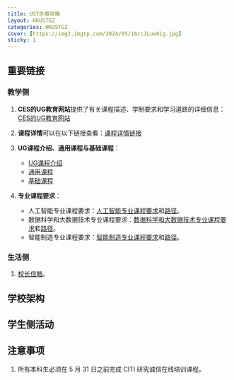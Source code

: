 ```yaml
---
title: UST办事攻略
layout: HKUSTGZ
categories: HKUSTGZ
cover: [https://img2.imgtp.com/2024/05/16/cJLuw9ig.jpg]
sticky: 1
---
```


## 重要链接

### 教学侧

1. **CES的UG教育网站**提供了有关课程描述、学制要求和学习道路的详细信息：[CES的UG教育网站](https://vptlo.hkust-gz.edu.cn/ugeducation/#/)

2. **课程详情**可以在以下链接查看：[课程详情链接](https://w5.hkust-gz.edu.cn/wcq/cgi-bin/2330/)

3. **UG课程介绍、通用课程与基础课程**：
    - [UG课程介绍](https://vptlo.hkust-gz.edu.cn/ugeducation/#/UC/#/courses)
    - [通用课程](https://vptlo.hkust-gz.edu.cn/ugeducation/#/UC/#/common)
    - [基础课程](https://vptlo.hkust-gz.edu.cn/ugeducation/#/UC/#/education)

4. **专业课程要求**：
    - 人工智能专业课程要求：[人工智能专业课程要求](https://vptlo.hkust-gz.edu.cn/general/index/show_file/file_id/OTRkZkozbVNOdmQ5Y05DK3IvMzRIbVM0Vk5GeHAvVFBOT2ZNdjFmQWhSV2lUSncrWWo0UkF5VW9zcS9nb25xa1dYU0pLOWtjdVZKb0t2K0ExUQ==)和[路径](https://vptlo.hkust-gz.edu.cn/general/index/show_file/file_id/YzNmMjlneDA5Z01IK2RObkNjZEdNT1Bjc2ErcHo2UEpxSEVMbFRVRGVCaDFOK3k0cjJldEhjYnhuckZzSnZESTRUa2RJWlowNW9vdzk0N1R4QQ==)。
    - 数据科学和大数据技术专业课程要求：[数据科学和大数据技术专业课程要求](https://vptlo.hkust-gz.edu.cn/general/index/show_file/file_id/NDAyMzF4em9DdlRmdjJUZWZKamE0RHh3cVFrZkpVcHMvUkRSVElicC9OK0FuUzQ0U2YzcXpLclNGU3UxdzBDcGtDYnNzU1poU1QvWkt1ci9lQQ==)和[路径](https://vptlo.hkust-gz.edu.cn/general/index/show_file/file_id/YTEwNTNrSDV3bzlPcHR0ckgxUEphSk8yT1YrL2JCQ2NGTVBFcHhpL0dkbElCSk9iWGZBSmgweTcwTnhGaEpvRHg4cmh0em1ONWx4YzUrUmorQQ==)。
    - 智能制造专业课程要求：[智能制造专业课程要求](https://vptlo.hkust-gz.edu.cn/general/index/show_file/file_id/MTFjYTJRa0NEMWZDZ1FRZ3YvaitLN3QxOWxnQnI4aXBqVWg2eGV0a3I3emFNcllPR2xWYitkRVdwZWUrZ2hLK2xKbU15NmxJOGpCSGRMWWxodw==)和[路径](https://vptlo.hkust-gz.edu.cn/general/index/show_file/file_id/ZDhkMVVkY1U0VkRsM1JGVnpJM3ArK2xGKzR4SGVmZmhaVTREamZ1bWdyRXpHaHBGN0t4R1dpcUdYMjVyZFIxSnM5TTIrb2Npd1Vkam93dG5NUQ==
    )。

### 生活侧

1. [校长信箱](https://pinbox.hkust-gz.edu.cn/)。

## 学校架构

## 学生侧活动

## 注意事项

1. 所有本科生必须在 5 月 31 日之前完成 CITI 研究诚信在线培训课程。
